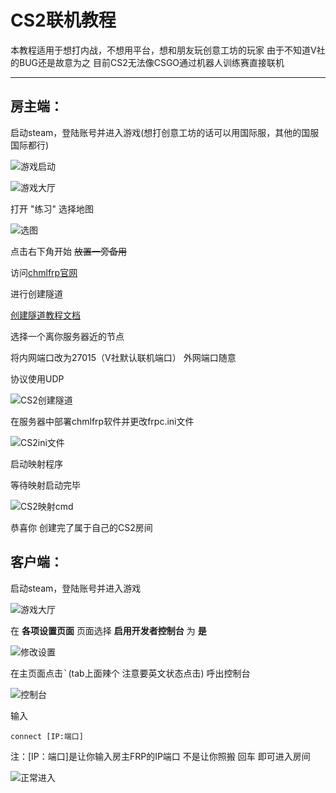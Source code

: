 # CS2联机教程

本教程适用于想打内战，不想用平台，想和朋友玩创意工坊的玩家
由于不知道V社的BUG还是故意为之 目前CS2无法像CSGO通过机器人训练赛直接联机

---

## 房主端：

启动steam，登陆账号并进入游戏(想打创意工坊的话可以用国际服，其他的国服国际都行)

![游戏启动](./img/cs2-connect/qidong.png)

![游戏大厅](./img/cs2-connect/youxi1.png)

打开 "练习" 选择地图

![选图](./img/cs2-connect/xuantu.png)

点击右下角开始 ~~放置一旁备用~~

访问[chmlfrp官网](https://panel.chmlfrp.cn)

进行创建隧道

[创建隧道教程文档](../use/mapping)

选择一个离你服务器近的节点

将内网端口改为27015（V社默认联机端口） 外网端口随意

协议使用UDP

![CS2创建隧道](./img/cs2-connect/suidao.png)

在服务器中部署chmlfrp软件并更改frpc.ini文件

![CS2ini文件](./img/cs2-connect/suidaoini.png)

启动映射程序

等待映射启动完毕

![CS2映射cmd](./img/cs2-connect/suidaocmd.png)

恭喜你 创建完了属于自己的CS2房间

## 客户端：

启动steam，登陆账号并进入游戏

![游戏大厅](./img/cs2-connect/youxi1.png)

在 **各项设置页面** 页面选择 **启用开发者控制台** 为 **是**

![修改设置](./img/cs2-connect/shezhi.png)

在主页面点击<kbd>`</kbd>(tab上面辣个 注意要英文状态点击) 呼出控制台

![控制台](./img/cs2-connect/kongzhitai.png)

输入

```shell
connect [IP:端口]
```

注：[IP：端口]是让你输入房主FRP的IP端口 不是让你照搬
回车 即可进入房间

![正常进入](./img/cs2-connect/jinrutupian.png)